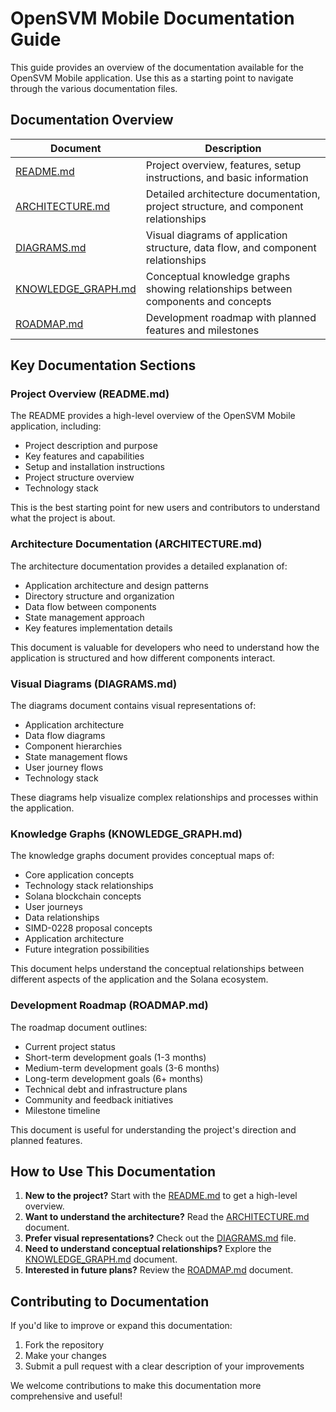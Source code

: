 # OpenSVM Mobile Documentation Guide

This guide provides an overview of the documentation available for the OpenSVM Mobile application. Use this as a starting point to navigate through the various documentation files.

## Documentation Overview

| Document | Description |
|----------|-------------|
| [README.md](README.md) | Project overview, features, setup instructions, and basic information |
| [ARCHITECTURE.md](ARCHITECTURE.md) | Detailed architecture documentation, project structure, and component relationships |
| [DIAGRAMS.md](DIAGRAMS.md) | Visual diagrams of application structure, data flow, and component relationships |
| [KNOWLEDGE_GRAPH.md](KNOWLEDGE_GRAPH.md) | Conceptual knowledge graphs showing relationships between components and concepts |
| [ROADMAP.md](ROADMAP.md) | Development roadmap with planned features and milestones |

## Key Documentation Sections

### Project Overview (README.md)

The README provides a high-level overview of the OpenSVM Mobile application, including:

- Project description and purpose
- Key features and capabilities
- Setup and installation instructions
- Project structure overview
- Technology stack

This is the best starting point for new users and contributors to understand what the project is about.

### Architecture Documentation (ARCHITECTURE.md)

The architecture documentation provides a detailed explanation of:

- Application architecture and design patterns
- Directory structure and organization
- Data flow between components
- State management approach
- Key features implementation details

This document is valuable for developers who need to understand how the application is structured and how different components interact.

### Visual Diagrams (DIAGRAMS.md)

The diagrams document contains visual representations of:

- Application architecture
- Data flow diagrams
- Component hierarchies
- State management flows
- User journey flows
- Technology stack

These diagrams help visualize complex relationships and processes within the application.

### Knowledge Graphs (KNOWLEDGE_GRAPH.md)

The knowledge graphs document provides conceptual maps of:

- Core application concepts
- Technology stack relationships
- Solana blockchain concepts
- User journeys
- Data relationships
- SIMD-0228 proposal concepts
- Application architecture
- Future integration possibilities

This document helps understand the conceptual relationships between different aspects of the application and the Solana ecosystem.

### Development Roadmap (ROADMAP.md)

The roadmap document outlines:

- Current project status
- Short-term development goals (1-3 months)
- Medium-term development goals (3-6 months)
- Long-term development goals (6+ months)
- Technical debt and infrastructure plans
- Community and feedback initiatives
- Milestone timeline

This document is useful for understanding the project's direction and planned features.

## How to Use This Documentation

1. **New to the project?** Start with the [README.md](README.md) to get a high-level overview.
2. **Want to understand the architecture?** Read the [ARCHITECTURE.md](ARCHITECTURE.md) document.
3. **Prefer visual representations?** Check out the [DIAGRAMS.md](DIAGRAMS.md) file.
4. **Need to understand conceptual relationships?** Explore the [KNOWLEDGE_GRAPH.md](KNOWLEDGE_GRAPH.md) document.
5. **Interested in future plans?** Review the [ROADMAP.md](ROADMAP.md) document.

## Contributing to Documentation

If you'd like to improve or expand this documentation:

1. Fork the repository
2. Make your changes
3. Submit a pull request with a clear description of your improvements

We welcome contributions to make this documentation more comprehensive and useful!